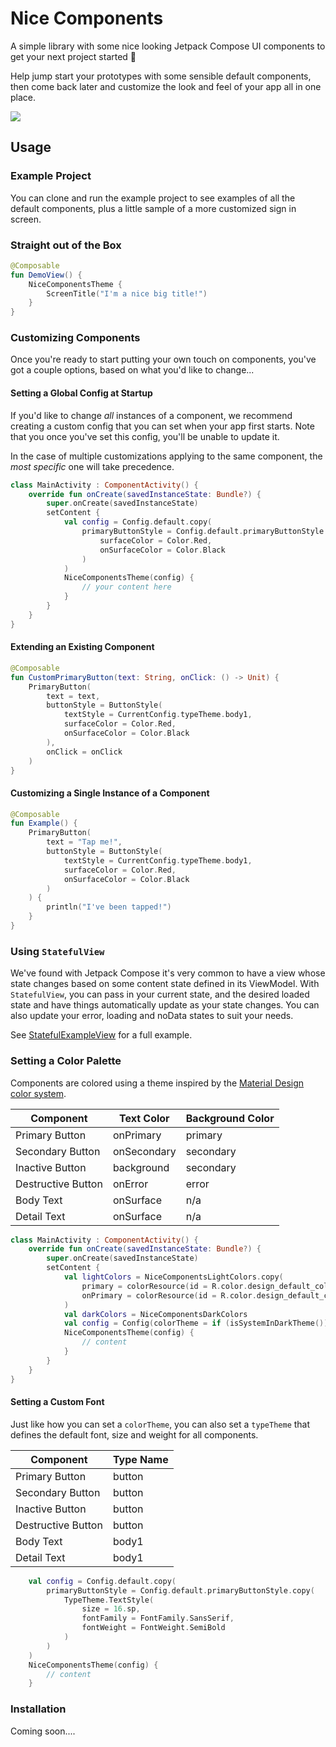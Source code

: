 # Nice Components

A simple library with some nice looking Jetpack Compose UI components to get your next project started 🚀

Help jump start your prototypes with some sensible default components, then come back later and customize the look and feel of your app all in one place.

![](preview.png)

## Usage

### Example Project

You can clone and run the example project to see examples of all the default components, plus a little sample of a more customized sign in screen.

### Straight out of the Box

```kotlin
@Composable
fun DemoView() {
    NiceComponentsTheme {
        ScreenTitle("I'm a nice big title!")
    }
}
```

### Customizing Components

Once you're ready to start putting your own touch on components, you've got a couple options, based on what you'd like to change...

#### Setting a Global Config at Startup

If you'd like to change _all_ instances of a component, we recommend creating a custom config that you can set when your app first starts. Note that you once you've set this config, you'll be unable to update it.


In the case of multiple customizations applying to the same component, the _most specific_ one will take precedence.

```kotlin
class MainActivity : ComponentActivity() {
    override fun onCreate(savedInstanceState: Bundle?) {
        super.onCreate(savedInstanceState)
        setContent { 
            val config = Config.default.copy(
                primaryButtonStyle = Config.default.primaryButtonStyle.copy(
                    surfaceColor = Color.Red,
                    onSurfaceColor = Color.Black
                )
            )
            NiceComponentsTheme(config) {
                // your content here
            }
        }
    }
}
```


#### Extending an Existing Component

```kotlin
@Composable
fun CustomPrimaryButton(text: String, onClick: () -> Unit) {
    PrimaryButton(
        text = text,
        buttonStyle = ButtonStyle(
            textStyle = CurrentConfig.typeTheme.body1,
            surfaceColor = Color.Red,
            onSurfaceColor = Color.Black
        ),
        onClick = onClick
    )
}
```

#### Customizing a Single Instance of a Component

```kotlin
@Composable
fun Example() {
    PrimaryButton(
        text = "Tap me!",
        buttonStyle = ButtonStyle(
            textStyle = CurrentConfig.typeTheme.body1,
            surfaceColor = Color.Red,
            onSurfaceColor = Color.Black
        )
    ) {
        println("I've been tapped!")
    }
}
```

### Using `StatefulView`

We've found with Jetpack Compose it's very common to have a view whose state changes based on some content state defined in its ViewModel. With `StatefulView`, you can pass in your current state, and the desired loaded state and have things automatically update as your state changes. You can also update your error, loading and noData states to suit your needs.

See [StatefulExampleView](https://github.com/steamclock/compose_components/blob/main/Sample/app/src/main/java/com/steamclock/compose_components/views/StatefulExample.kt) for a full example.

### Setting a Color Palette

Components are colored using a theme inspired by the [Material Design color system](https://material.io/design/color/the-color-system.html#color-theme-creation).

| Component | Text Color | Background Color |
| ------------- | ------ | ------------ |
| Primary Button | onPrimary  | primary  |
| Secondary Button |  onSecondary | secondary |
| Inactive Button | background | secondary |
| Destructive Button | onError | error |
| Body Text | onSurface | n/a |
| Detail Text | onSurface | n/a |

```kotlin
class MainActivity : ComponentActivity() {
    override fun onCreate(savedInstanceState: Bundle?) {
        super.onCreate(savedInstanceState)
        setContent { 
            val lightColors = NiceComponentsLightColors.copy(
                primary = colorResource(id = R.color.design_default_color_primary),
                onPrimary = colorResource(id = R.color.design_default_color_on_primary)
            )
            val darkColors = NiceComponentsDarkColors
            val config = Config(colorTheme = if (isSystemInDarkTheme()) darkColors else lightColors)
            NiceComponentsTheme(config) {
                // content
            }
        }
    }
}

```

#### Setting a Custom Font

Just like how you can set a `colorTheme`, you can also set a `typeTheme` that defines the default font, size and weight for all components.

| Component | Type Name |
| ------------- | ------ | 
| Primary Button | button | 
| Secondary Button |  button | 
| Inactive Button | button | 
| Destructive Button | button | 
| Body Text | body1 | 
| Detail Text | body1 | 

```kotlin
    val config = Config.default.copy(
        primaryButtonStyle = Config.default.primaryButtonStyle.copy(
            TypeTheme.TextStyle(
                size = 16.sp,
                fontFamily = FontFamily.SansSerif,
                fontWeight = FontWeight.SemiBold
            )
        )
    )
    NiceComponentsTheme(config) {
        // content
    }
```


### Installation

Coming soon....